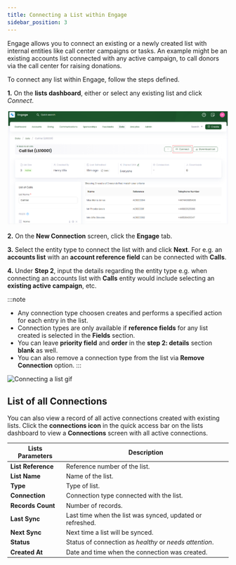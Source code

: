```yaml
---
title: Connecting a List within Engage
sidebar_position: 3
---
```


Engage allows you to connect an existing or a newly created list with internal entities like call center campaigns or tasks. An example might be an existing accounts list connected with any active campaign, to call donors via the call center for raising donations.

To connect any list within Engage, follow the steps defined.

**1.** On the **lists dashboard**, either <K2Link route="docs/engage/data/lists/creating-lists/" text="create a new list" isInternal/> or select any existing list and click *Connect*.

![Select list and connect](./choose-list-and-connect.png)

**2.** On the **New Connection** screen, click the **Engage** tab. 

**3.** Select the entity type to connect the list with and click **Next**. For e.g. an **accounts list** with an **account reference field** can be connected with **Calls**.

**4.** Under **Step 2**, input the details regarding the entity type e.g. when connecting an accounts list with **Calls** entity would include selecting an **existing active campaign**, etc. 

:::note
- Any connection type choosen creates and performs a specified action for each entry in the list.
- Connection types are only available if **reference fields** for any list created is selected in the **Fields** section.
- You can leave **priority field** and **order** in the **step 2: details** section **blank** as well. 
- You can also remove a connection type from the list via **Remove Connection** option.
:::

![Connecting a list gif](./connecting-a-list.gif)

## List of all Connections

You can also view a record of all active connections created with existing lists. Click the **connections icon** in the quick access bar on the lists dashboard to view a **Connections** screen with all active connections.

| Lists Parameters | Description |
| ---------------- | ----------- |
| **List Reference** | Reference number of the list. |
| **List Name** | Name of the list. |
| **Type** | Type of list. |
| **Connection** | Connection type connected with the list. |
| **Records Count** | Number of records. |
| **Last Sync** | Last time when the list was synced, updated or refreshed. |
| **Next Sync** | Next time a list will be synced. |
| **Status** | Status of connection as *healthy* or *needs attention*. |
| **Created At** | Date and time when the connection was created. |